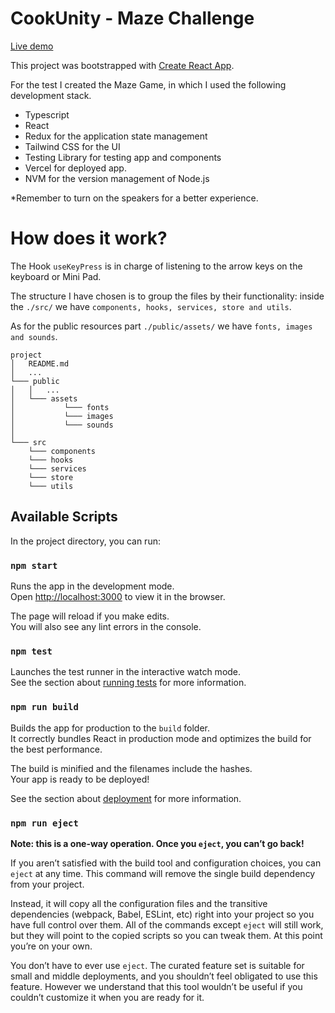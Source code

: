 # CookUnity - Maze Challenge

[Live demo](https://react-maze-virid.vercel.app/)

This project was bootstrapped with [Create React App](https://github.com/facebook/create-react-app).

For the test I created the Maze Game, in which I used the following development stack.

- Typescript
- React
- Redux for the application state management
- Tailwind CSS for the UI
- Testing Library for testing app and components
- Vercel for deployed app.
- NVM for the version management of Node.js

*Remember to turn on the speakers for a better experience.

# How does it work?

The Hook `useKeyPress` is in charge of listening to the arrow keys on the keyboard or Mini Pad.

The structure I have chosen is to group the files by their functionality: inside the `./src/` we have `components, hooks, services, store and utils`. 

As for the public resources part `./public/assets/` we have `fonts, images and sounds`.


```
project
│   README.md
│   ...
└─── public
│   │   ...
│   └─── assets
│           └─── fonts
│           └─── images
│           └─── sounds
│   
└─── src
    └─── components
    └─── hooks
    └─── services
    └─── store
    └─── utils
```


## Available Scripts

In the project directory, you can run:

### `npm start`

Runs the app in the development mode.\
Open [http://localhost:3000](http://localhost:3000) to view it in the browser.

The page will reload if you make edits.\
You will also see any lint errors in the console.

### `npm test`

Launches the test runner in the interactive watch mode.\
See the section about [running tests](https://facebook.github.io/create-react-app/docs/running-tests) for more information.

### `npm run build`

Builds the app for production to the `build` folder.\
It correctly bundles React in production mode and optimizes the build for the best performance.

The build is minified and the filenames include the hashes.\
Your app is ready to be deployed!

See the section about [deployment](https://facebook.github.io/create-react-app/docs/deployment) for more information.

### `npm run eject`

**Note: this is a one-way operation. Once you `eject`, you can’t go back!**

If you aren’t satisfied with the build tool and configuration choices, you can `eject` at any time. This command will remove the single build dependency from your project.

Instead, it will copy all the configuration files and the transitive dependencies (webpack, Babel, ESLint, etc) right into your project so you have full control over them. All of the commands except `eject` will still work, but they will point to the copied scripts so you can tweak them. At this point you’re on your own.

You don’t have to ever use `eject`. The curated feature set is suitable for small and middle deployments, and you shouldn’t feel obligated to use this feature. However we understand that this tool wouldn’t be useful if you couldn’t customize it when you are ready for it.

